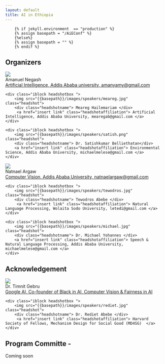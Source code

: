 ```yaml
---
layout: default
title: AI in Ethiopia
---
```

        {% if jekyll.environment  == "production" %}
        {% assign basepath = "/AiEConf" %}
        {%else%}
        {% assign basepath = "" %}
        {% endif %}
      
## Organizers

<div>
    <div class="iblock headshotbox "> 
        <img src="{{basepath}}/images/speakers/aman.jpg" class="headshot">
        <div class="headshotname"> Amanuel Negash </div>
            <a href="insert link" class="headshotaffiliation">Artificial Intelligence, Addis Ababa university, amanyamy@gmail.com</a>
    </div>
    
    <div class="iblock headshotbox "> 
        <img src="{{basepath}}/images/speakers/meareg.jpg" class="headshot">
        <div class="headshotname"> Meareg Hailemariam </div>
         <a href="insert link" class="headshotaffiliation"> Artificial Intelligence, Addis Ababa University, mearegab@gmail.com </a>
    </div>

    <div class="iblock headshotbox "> 
        <img src="{{basepath}}/images/speakers/satish.png" class="headshot">
        <div class="headshotname"> Dr. Satishkumar Belliethatan</div>
        <a href="insert link" class="headshotaffiliation"> Environmental Science, Addis Ababa University, michaelmelese@gmail.com </a> 
    </div> 

</div>


<div>
    <div class="iblock headshotbox "> 
        <img src="{{basepath}}/images/speakers/natnael.jpg" class="headshot">
        <div class="headshotname"> Natnael Argaw </div>
            <a href="insert link" class="headshotaffiliation">Computer Vision, Addis Ababa University, natnaelargaw@gmail.com </a>
    </div>
    
    <div class="iblock headshotbox "> 
        <img src="{{basepath}}/images/speakers/tewodros.jpg" class="headshot">
        <div class="headshotname"> Tewodros Abebe </div>
         <a href="insert link" class="headshotaffiliation"> Natural Language Processing, Wolaita Sodo University, letedi@gmail.com </a>
    </div>

    <div class="iblock headshotbox "> 
        <img src="{{basepath}}/images/speakers/michael.jpg" class="headshot">
        <div class="headshotname"> Dr. Michael Yohannes </div>
        <a href="insert link" class="headshotaffiliation"> Speech & Natural Language Processing, Addis Ababa University, michaelmelese@gmail.com </a> 
    </div> 

</div>

## Acknowledgement


<div>
    <div class="iblock headshotbox "> 
        <img src="{{basepath}}/images/speakers/timnit.jpg" class="headshot">
        <div class="headshotname"> Dr. Timnit Gebru </div>
            <a href="insert link" class="headshotaffiliation">Google AI, Co-founder of Black in AI, Computer Vision & Fairness in AI</a>
    </div>
    
    <div class="iblock headshotbox "> 
        <img src="{{basepath}}/images/speakers/rediet.jpg" class="headshot">
        <div class="headshotname"> Dr. Rediet Abebe </div>
         <a href="insert link" class="headshotaffiliation"> Harvard Society of Fellows, Mechanism Design for Social Good (MD4SG)  </a>
    </div>

</div>

<!--Although both Timnit and Rediet do not have a direct involvement in this initiative, the ripple effect that has been created by their work in the Black in AI group and Mechanism Design for Social Good has been substantial. Specifically, they advocate for richer inclusive culture in big conferences such as AAAI, ICLR and NeurIPS. It has fueled and inspired our team to cultivate the AI research and development here in Ethiopia.-->

## Program Committe - 
Coming soon

